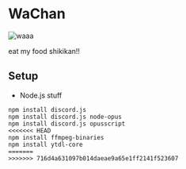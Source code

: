 # WaChan

![waaa](https://i.imgur.com/PIiKaTZ.jpg)

eat my food shikikan!!

## Setup

- Node.js stuff

``` npm packages
npm install discord.js
npm install discord.js node-opus
npm install discord.js opusscript
<<<<<<< HEAD
npm install ffmpeg-binaries
npm install ytdl-core
=======
>>>>>>> 716d4a631097b014daeae9a65e1ff2141f523607
```